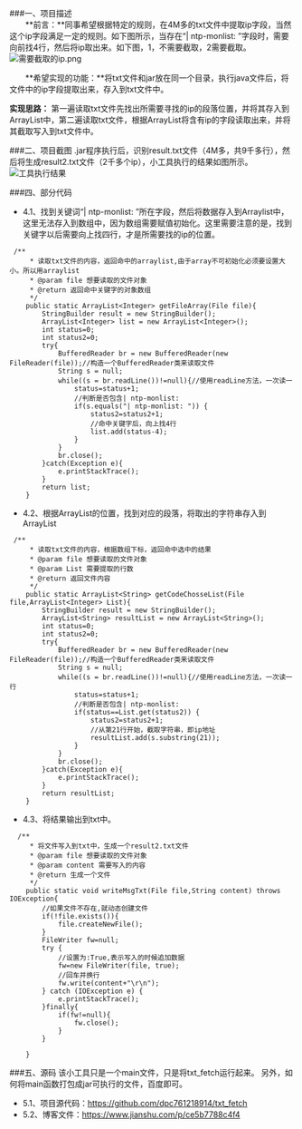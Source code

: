 ###一、项目描述    
  **前言：**同事希望根据特定的规则，在4M多的txt文件中提取ip字段，当然这个ip字段满足一定的规则。如下图所示，当存在“| ntp-monlist: ”字段时，需要向前找4行，然后将ip取出来。如下图，1，不需要截取，2需要截取。
![需要截取的ip.png](http://upload-images.jianshu.io/upload_images/2227968-4003c2e5e001dd22.png?imageMogr2/auto-orient/strip%7CimageView2/2/w/1240)

 
  **希望实现的功能：**将txt文件和jar放在同一个目录，执行java文件后，将文件中的ip字段提取出来，存入到txt文件中。

**实现思路：** 第一遍读取txt文件先找出所需要寻找的ip的段落位置，并将其存入到ArrayList中，第二遍读取txt文件，根据ArrayList将含有ip的字段读取出来，并将其截取写入到txt文件中。


###二、项目截图
.jar程序执行后，识别result.txt文件（4M多，共9千多行），然后将生成result2.txt文件（2千多个ip），小工具执行的结果如图所示。
![工具执行结果](http://upload-images.jianshu.io/upload_images/2227968-2088be440c1c8631.png?imageMogr2/auto-orient/strip%7CimageView2/2/w/1240)






###四、部分代码
- 4.1、找到关键词“| ntp-monlist: ”所在字段，然后将数据存入到Arraylist中，这里无法存入到数组中，因为数组需要赋值初始化。这里需要注意的是，找到关键字以后需要向上找四行，才是所需要找的ip的位置。
```
 /**
     * 读取txt文件的内容，返回命中的arraylist,由于array不可初始化必须要设置大小。所以用arraylist
     * @param file 想要读取的文件对象
     * @return 返回命中关键字的对象数组
     */
    public static ArrayList<Integer> getFileArray(File file){
        StringBuilder result = new StringBuilder();
        ArrayList<Integer> list = new ArrayList<Integer>();
        int status=0;
        int status2=0;
        try{
            BufferedReader br = new BufferedReader(new FileReader(file));//构造一个BufferedReader类来读取文件
            String s = null;       
            while((s = br.readLine())!=null){//使用readLine方法，一次读一             
                status=status+1;
            	//判断是否包含| ntp-monlist: 
            	if(s.equals("| ntp-monlist: ")) {
            		status2=status2+1;
            		//命中关键字后，向上找4行
            		list.add(status-4);
            	}               
            }
            br.close();    
        }catch(Exception e){
            e.printStackTrace();
        }
        return list;
    }    
```  

- 4.2、根据ArrayList的位置，找到对应的段落，将取出的字符串存入到ArrayList

```
 /**
     * 读取txt文件的内容，根据数组下标，返回命中选中的结果
     * @param file 想要读取的文件对象
     * @param List 需要提取的行数
     * @return 返回文件内容
     */
    public static ArrayList<String> getCodeChosseList(File file,ArrayList<Integer> List){
        StringBuilder result = new StringBuilder();
        ArrayList<String> resultList = new ArrayList<String>();
        int status=0;
        int status2=0;
        try{
            BufferedReader br = new BufferedReader(new FileReader(file));//构造一个BufferedReader类来读取文件
            String s = null;          
            while((s = br.readLine())!=null){//使用readLine方法，一次读一行              
                status=status+1;
            	//判断是否包含| ntp-monlist:                           
            	if(status==List.get(status2)) {
            		status2=status2+1;
            		//从第21行开始，截取字符串，即ip地址
            		resultList.add(s.substring(21));
            	}                
            }
            br.close();    
        }catch(Exception e){
            e.printStackTrace();
        }
        return resultList;
    }   
```
- 4.3、将结果输出到txt中。
```
  /**
     * 将文件写入到txt中，生成一个result2.txt文件
     * @param file 想要读取的文件对象
     * @param content 需要写入的内容
     * @return 生成一个文件
     */
    public static void writeMsgTxt(File file,String content) throws IOException{      	        
        //如果文件不存在,就动态创建文件  
        if(!file.exists()){  
        	file.createNewFile();  
        }  
        FileWriter fw=null;  
        try {  
            //设置为:True,表示写入的时候追加数据  
            fw=new FileWriter(file, true);  
            //回车并换行  
            fw.write(content+"\r\n");  
        } catch (IOException e) {  
            e.printStackTrace();  
        }finally{  
            if(fw!=null){  
                fw.close();  
            }  
        }  
  
    }  
```


###五、源码
该小工具只是一个main文件，只是将txt_fetch运行起来。
另外，如何将main函数打包成jar可执行的文件，百度即可。
- 5.1、项目源代码：https://github.com/dpc761218914/txt_fetch
- 5.2、博客文件：https://www.jianshu.com/p/ce5b7788c4f4
